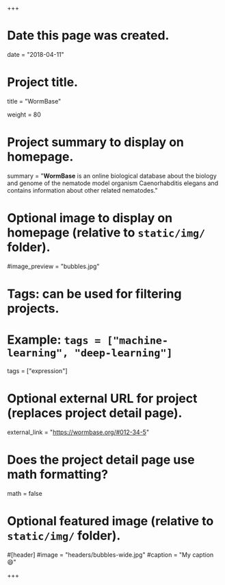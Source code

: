 +++
# Date this page was created.
date = "2018-04-11"

# Project title.
title = "WormBase"

weight = 80
# Project summary to display on homepage.
summary = "**WormBase** is an online biological database about the biology and genome of the nematode model organism Caenorhabditis elegans and contains information about other related nematodes."

# Optional image to display on homepage (relative to `static/img/` folder).
#image_preview = "bubbles.jpg"

# Tags: can be used for filtering projects.
# Example: `tags = ["machine-learning", "deep-learning"]`
tags = ["expression"]

# Optional external URL for project (replaces project detail page).
external_link = "https://wormbase.org/#012-34-5"

# Does the project detail page use math formatting?
math = false

# Optional featured image (relative to `static/img/` folder).
#[header]
#image = "headers/bubbles-wide.jpg"
#caption = "My caption :smile:"


+++
